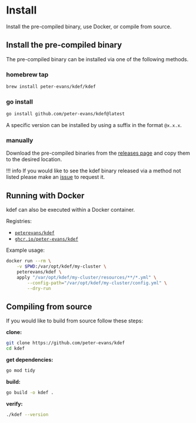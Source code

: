 # Install

Install the pre-compiled binary, use Docker, or compile from source.

## Install the pre-compiled binary

The pre-compiled binary can be installed via one of the following methods.

### homebrew tap

```sh
brew install peter-evans/kdef/kdef
```

### go install

```sh
go install github.com/peter-evans/kdef@latest
```

A specific version can be installed by using a suffix in the format `@x.x.x`.

### manually

Download the pre-compiled binaries from the [releases page](https://github.com/peter-evans/kdef/releases) and copy them to the desired location.

!!! info
    If you would like to see the kdef binary released via a method not listed please make an [issue](https://github.com/peter-evans/kdef/issues) to request it.

## Running with Docker

kdef can also be executed within a Docker container.

Registries:

- [`peterevans/kdef`](https://hub.docker.com/r/peterevans/kdef)
- [`ghcr.io/peter-evans/kdef`](https://github.com/peter-evans/kdef/pkgs/container/kdef)

Example usage:

```sh
docker run --rm \
    -v $PWD:/var/opt/kdef/my-cluster \
    peterevans/kdef \
    apply "/var/opt/kdef/my-cluster/resources/**/*.yml" \
        --config-path="/var/opt/kdef/my-cluster/config.yml" \
        --dry-run
```

## Compiling from source

If you would like to build from source follow these steps:

**clone:**

```sh
git clone https://github.com/peter-evans/kdef
cd kdef
```

**get dependencies:**

```sh
go mod tidy
```

**build:**

```sh
go build -o kdef .
```

**verify:**

```sh
./kdef --version
```

